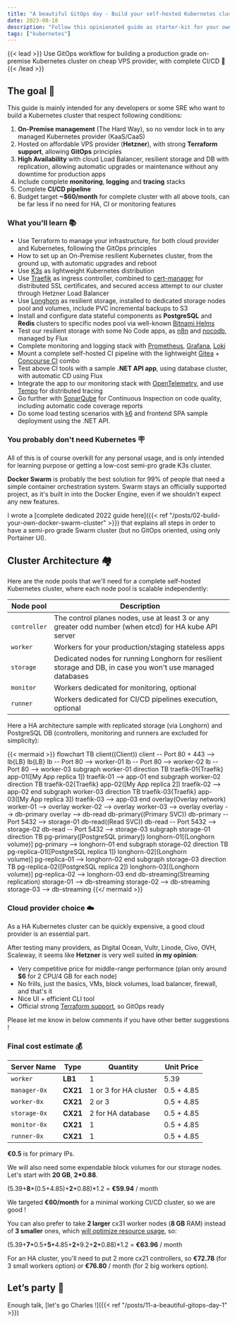 ```yaml
---
title: "A beautiful GitOps day - Build your self-hosted Kubernetes cluster"
date: 2023-08-18
description: "Follow this opinionated guide as starter-kit for your own Kubernetes platform..."
tags: ["kubernetes"]
---
```


{{< lead >}}
Use GitOps workflow for building a production grade on-premise Kubernetes cluster on cheap VPS provider, with complete CI/CD 🎉
{{< /lead >}}

## The goal 🎯

This guide is mainly intended for any developers or some SRE who want to build a Kubernetes cluster that respect following conditions:

1. **On-Premise management** (The Hard Way), so no vendor lock in to any managed Kubernetes provider (KaaS/CaaS)
2. Hosted on affordable VPS provider (**Hetzner**), with strong **Terraform support**, allowing **GitOps** principles
3. **High Availability** with cloud Load Balancer, resilient storage and DB with replication, allowing automatic upgrades or maintenance without any downtime for production apps
4. Include complete **monitoring**, **logging** and **tracing** stacks
5. Complete **CI/CD pipeline**
6. Budget target **~$60/month** for complete cluster with all above tools, can be far less if no need for HA, CI or monitoring features

### What you'll learn 📚

* Use Terraform to manage your infrastructure, for both cloud provider and Kubernetes, following the GitOps principles
* How to set up an On-Premise resilient Kubernetes cluster, from the ground up, with automatic upgrades and reboot
* Use [K3s](https://k3s.io/) as lightweight Kubernetes distribution
* Use [Traefik](https://traefik.io/) as ingress controller, combined to [cert-manager](https://cert-manager.io/) for distributed SSL certificates, and secured access attempt to our cluster through Hetzner Load Balancer
* Use [Longhorn](https://longhorn.io/) as resilient storage, installed to dedicated storage nodes pool and volumes, include PVC incremental backups to S3
* Install and configure data stateful components as **PostgreSQL** and **Redis** clusters to specific nodes pool via well-known [Bitnami Helms](https://bitnami.com/stacks/helm)
* Test our resilient storage with some No Code apps, as [n8n](https://n8n.io/) and [nocodb](https://nocodb.com/), managed by Flux
* Complete monitoring and logging stack with [Prometheus](https://prometheus.io/), [Grafana](https://grafana.com/), [Loki](https://grafana.com/oss/loki/)
* Mount a complete self-hosted CI pipeline with the lightweight [Gitea](https://gitea.io/) + [Concourse CI](https://concourse-ci.org/) combo
* Test above CI tools with a sample **.NET API app**, using database cluster, with automatic CD using Flux
* Integrate the app to our monitoring stack with [OpenTelemetry](https://opentelemetry.io/), and use [Tempo](https://grafana.com/oss/tempo/) for distributed tracing
* Go further with [SonarQube](https://www.sonarsource.com/products/sonarqube/) for Continuous Inspection on code quality, including automatic code coverage reports
* Do some load testing scenarios with [k6](https://k6.io/) and frontend SPA sample deployment using the .NET API.

### You probably don't need Kubernetes 🪧

All of this is of course overkill for any personal usage, and is only intended for learning purpose or getting a low-cost semi-pro grade K3s cluster.

**Docker Swarm** is probably the best solution for 99% of people that need a simple container orchestration system. Swarm stays an officially supported project, as it's built in into the Docker Engine, even if we shouldn't expect any new features.

I wrote a [complete dedicated 2022 guide here]({{< ref "/posts/02-build-your-own-docker-swarm-cluster" >}}) that explains all steps in order to have a semi-pro grade Swarm cluster (but no GitOps oriented, using only Portainer UI).

## Cluster Architecture 🏘️

Here are the node pools that we'll need for a complete self-hosted Kubernetes cluster, where each node pool is scalable independently:

| Node pool    | Description                                                                                                |
| ------------ | ---------------------------------------------------------------------------------------------------------- |
| `controller` | The control planes nodes, use at least 3 or any greater odd number (when etcd) for HA kube API server      |
| `worker`     | Workers for your production/staging stateless apps                                                         |
| `storage`    | Dedicated nodes for running Longhorn for resilient storage and DB, in case you won't use managed databases |
| `monitor`    | Workers dedicated for monitoring, optional                                                                 |
| `runner`     | Workers dedicated for CI/CD pipelines execution, optional                                                  |

Here a HA architecture sample with replicated storage (via Longhorn) and PostgreSQL DB (controllers, monitoring and runners are excluded for simplicity):

{{< mermaid >}}
flowchart TB
client((Client))
client -- Port 80 + 443 --> lb{LB}
lb{LB}
lb -- Port 80 --> worker-01
lb -- Port 80 --> worker-02
lb -- Port 80 --> worker-03
subgraph worker-01
  direction TB
  traefik-01{Traefik}
  app-01([My App replica 1])
  traefik-01 --> app-01
end
subgraph worker-02
  direction TB
  traefik-02{Traefik}
  app-02([My App replica 2])
  traefik-02 --> app-02
end
subgraph worker-03
  direction TB
  traefik-03{Traefik}
  app-03([My App replica 3])
  traefik-03 --> app-03
end
overlay(Overlay network)
worker-01 --> overlay
worker-02 --> overlay
worker-03 --> overlay
overlay --> db-primary
overlay --> db-read
db-primary((Primary SVC))
db-primary -- Port 5432 --> storage-01
db-read((Read SVC))
db-read -- Port 5432 --> storage-02
db-read -- Port 5432 --> storage-03
subgraph storage-01
  direction TB
  pg-primary([PostgreSQL primary])
  longhorn-01[(Longhorn<br>volume)]
  pg-primary --> longhorn-01
end
subgraph storage-02
  direction TB
  pg-replica-01([PostgreSQL replica 1])
  longhorn-02[(Longhorn<br>volume)]
  pg-replica-01 --> longhorn-02
end
subgraph storage-03
  direction TB
  pg-replica-02([PostgreSQL replica 2])
  longhorn-03[(Longhorn<br>volume)]
  pg-replica-02 --> longhorn-03
end
db-streaming(Streaming replication)
storage-01 --> db-streaming
storage-02 --> db-streaming
storage-03 --> db-streaming
{{</ mermaid >}}

### Cloud provider choice ☁️

As a HA Kubernetes cluster can be quickly expensive, a good cloud provider is an essential part.

After testing many providers, as Digital Ocean, Vultr, Linode, Civo, OVH, Scaleway, it seems like **Hetzner** is very well suited **in my opinion**:

* Very competitive price for middle-range performance (plan only around **$6** for 2 CPU/4 GB for each node)
* No frills, just the basics, VMs, block volumes, load balancer, firewall, and that's it
* Nice UI + efficient CLI tool
* Official strong [Terraform support](https://registry.terraform.io/providers/hetznercloud/hcloud/latest), so GitOps ready

Please let me know in below comments if you have other better suggestions !

### Final cost estimate 💰

| Server Name  | Type     | Quantity              | Unit Price |
| ------------ | -------- | --------------------- | ---------- |
| `worker`     | **LB1**  | 1                     | 5.39       |
| `manager-0x` | **CX21** | 1 or 3 for HA cluster | 0.5 + 4.85 |
| `worker-0x`  | **CX21** | 2 or 3                | 0.5 + 4.85 |
| `storage-0x` | **CX21** | 2 for HA database     | 0.5 + 4.85 |
| `monitor-0x` | **CX21** | 1                     | 0.5 + 4.85 |
| `runner-0x`  | **CX21** | 1                     | 0.5 + 4.85 |

**€0.5** is for primary IPs.

We will also need some expendable block volumes for our storage nodes. Let's start with **20 GB**, **2\*0.88**.

(5.39+**8**\*(0.5+4.85)+**2**\*0.88)\*1.2 = **€59.94** / month

We targeted **€60/month** for a minimal working CI/CD cluster, so we are good !

You can also prefer to take **2 larger** cx31 worker nodes (**8 GB** RAM) instead of **3 smaller** ones, which [will optimize resource usage](https://learnk8s.io/kubernetes-node-size), so:

(5.39+**7**\*0.5+**5**\*4.85+**2**\*9.2+**2**\*0.88)\*1.2 = **€63.96** / month

For an HA cluster, you'll need to put 2 more cx21 controllers, so **€72.78** (for 3 small workers option) or **€76.80** / month (for 2 big workers option).

## Let’s party 🎉

Enough talk, [let's go Charles !]({{< ref "/posts/11-a-beautiful-gitops-day-1" >}})
